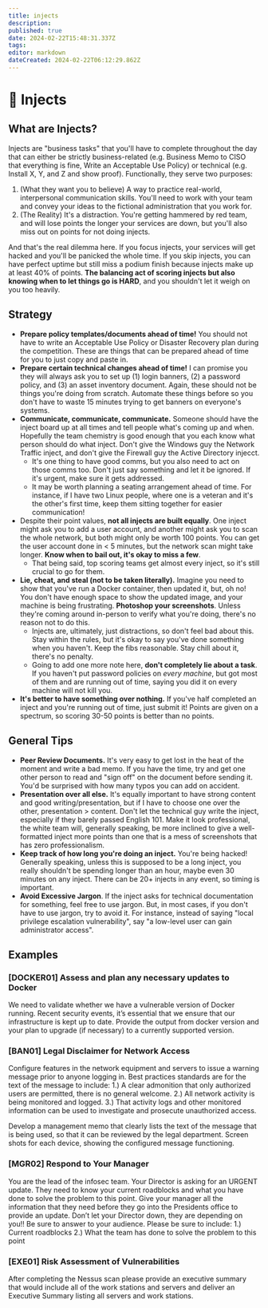 ```yaml
---
title: injects
description: 
published: true
date: 2024-02-22T15:48:31.337Z
tags: 
editor: markdown
dateCreated: 2024-02-22T06:12:29.862Z
---
```


# 💉 Injects

## What are Injects?
Injects are "business tasks" that you'll have to complete throughout the day that can either be strictly business-related (e.g. Business Memo to CISO that everything is fine, Write an Acceptable Use Policy) or technical (e.g. Install X, Y, and Z and show proof). Functionally, they serve two purposes:

1. (What they want you to believe) A way to practice real-world, interpersonal communication skills. You'll need to work with your team and convey your ideas to the fictional administration that you work for.
2. (The Reality) It's a distraction. You're getting hammered by red team, and will lose points the longer your services are down, but you'll also miss out on points for not doing injects.

And that's the real dilemma here. If you focus injects, your services will get hacked and you'll be panicked the whole time. If you skip injects, you can have perfect uptime but still miss a podium finish because injects make up at least 40% of points. **The balancing act of scoring injects but also knowing when to let things go is HARD**, and you shouldn't let it weigh on you too heavily.

## Strategy
- **Prepare policy templates/documents ahead of time!** You should not have to write an Acceptable Use Policy or Disaster Recovery plan during the competition. These are things that can be prepared ahead of time for you to just copy and paste in.
- **Prepare certain technical changes ahead of time!** I can promise you they will always ask you to set up (1) login banners, (2) a password policy, and (3) an asset inventory document. Again, these should not be things you're doing from scratch. Automate these things before so you don't have to waste 15 minutes trying to get banners on everyone's systems.
- **Communicate, communicate, communicate.** Someone should have the inject board up at all times and tell people what's coming up and when. Hopefully the team chemistry is good enough that you each know what person should do what inject. Don't give the Windows guy the Network Traffic inject, and don't give the Firewall guy the Active Directory injecct.
	- It's one thing to have good comms, but you also need to act on those comms too. Don't just say something and let it be ignored. If it's urgent, make sure it gets addressed.
	- It may be worth planning a seating arrangement ahead of time. For instance, if I have two Linux people, where one is a veteran and it's the other's first time, keep them sitting together for easier communication!
- Despite their point values, **not all injects are built equally**. One inject might ask you to add a user account, and another might ask you to scan the whole network, but both might only be worth 100 points. You can get the user account done in < 5 minutes, but the network scan might take longer. **Know when to bail out, it's okay to miss a few**.
	- That being said, top scoring teams get almost every inject, so it's still crucial to go for them.
- **Lie, cheat, and steal (not to be taken literally).** Imagine you need to show that you've run a Docker container, then updated it, but, oh no! You don't have enough space to show the updated image, and your machine is being frustrating. **Photoshop your screenshots**. Unless they're coming around in-person to verify what you're doing, there's no reason not to do this.
	- Injects are, ultimately, just distractions, so don't feel bad about this. Stay within the rules, but it's okay to say you've done something when you haven't. Keep the fibs reasonable. Stay chill about it, there's no penalty.
	- Going to add one more note here, **don't completely lie about a task**. If you haven't put password policies on *every machine*, but got most of them and are running out of time, saying you did it on every machine will not kill you.
- **It's better to have something over nothing.** If you've half completed an inject and you're running out of time, just submit it! Points are given on a spectrum, so scoring 30-50 points is better than no points.

## General Tips
- **Peer Review Documents.** It's very easy to get lost in the heat of the moment and write a bad memo. If you have the time, try and get one other person to read and "sign off" on the document before sending it. You'd be surprised with how many typos you can add on accident.
- **Presentation over all else.** It's equally important to have strong content and good writing/presentation, but if I have to choose one over the other, presentation > content. Don't let the technical guy write the inject, especially if they barely passed English 101. Make it look professional, the white team will, generally speaking, be more inclined to give a well-formatted inject more points than one that is a mess of screenshots that has zero professionalism.
- **Keep track of how long you're doing an inject.** You're being hacked! Generally speaking, unless this is supposed to be a long inject, you really shouldn't be spending longer than an hour, maybe even 30 minutes on any inject. There can be 20+ injects in any event, so timing is important.
- **Avoid Excessive Jargon**. If the inject asks for technical documentation for something, feel free to use jargon. But, in most cases, if you don't have to use jargon, try to avoid it. For instance, instead of saying "local privilege escalation vulnerability", say "a low-level user can gain administrator access".

## Examples
### [DOCKER01] Assess and plan any necessary updates to Docker
We need to validate whether we have a vulnerable version of Docker running. Recent security events, it’s essential that we ensure that our infrastructure is kept up to date.
Provide the output from docker version and your plan to upgrade (if necessary) to a
currently supported version.

### [BAN01] Legal Disclaimer for Network Access
Configure features in the network equipment and servers to issue a warning message prior to anyone logging in. Best practices standards are for the text of the message to include:
1.) A clear admonition that only authorized users are permitted, there is no general
welcome.
2.) All network activity is being monitored and logged.
3.) That activity logs and other monitored information can be used to investigate and
prosecute unauthorized access.

Develop a management memo that clearly lists the text of the message that is being
used, so that it can be reviewed by the legal department.
Screen shots for each device, showing the configured message functioning.

### [MGR02] Respond to Your Manager
You are the lead of the infosec team. Your Director is asking for an URGENT update. They need to
know your current roadblocks and what you have done to solve the problem to this point. Give your manager all the information that they need before they go into the Presidents office to provide an update. Don’t let your Director down, they are depending on you!! Be sure to answer to your audience.
Please be sure to include:
1.) Current roadblocks
2.) What the team has done to solve the problem to this point

### [EXE01] Risk Assessment of Vulnerabilities
After completing the Nessus scan please provide an executive summary that would include all of the work stations and servers and deliver an Executive Summary listing all servers and work stations.